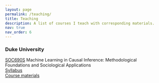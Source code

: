 ```yaml
---
layout: page
permalink: /teaching/
title: Teaching
description: A list of courses I teach with corresponding materials.
nav: true
nav_order: 6
---
```


### Duke University

[SOC690S](https://sociology.duke.edu/courses/seminar-selected-topics-0) Machine Learning in Causal Inference: Methodological Foundations and Sociological Applications \
[Syllabus](https://github.com/wenhaojiangsoc) \
[Course materials](https://github.com/wenhaojiangsoc)
